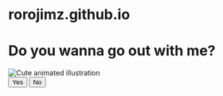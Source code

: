 # rorojimz.github.io
<html lang="en"><head>
        <link rel="stylesheet" href="./styles.css">
    </head> 
    <body>
        <div class="container">
            <div>
                <h1 class="header_text">Do you wanna go out with me?</h1>
            </div>
            <div class="gif_container">
                <img src="https://media1.giphy.com/media/v1.Y2lkPTc5MGI3NjExcDdtZ2JiZDR0a3lvMWF4OG8yc3p6Ymdvd3g2d245amdveDhyYmx6eCZlcD12MV9pbnRlcm5hbF9naWZfYnlfaWQmY3Q9cw/cLS1cfxvGOPVpf9g3y/giphy.gif" alt="Cute animated illustration">
            </div>
            <div class="buttons">
                <button class="btn" id="yesButton" onclick="nextPage()">Yes</button>
                <button class="btn" id="noButton" onmouseover="moveButton()" onclick="moveButton()">No</button>
                <script>
                    function nextPage() {
                        window.location.href = "yes.html";
                    }
                    function moveButton() {
                        var x = Math.random() * (window.innerWidth - document.getElementById('noButton').offsetWidth) - 85;
                        var y = Math.random() * (window.innerHeight - document.getElementById('noButton').offsetHeight) - 48;
                        document.getElementById('noButton').style.left = `${x}px`;
                        document.getElementById('noButton').style.top = `${y}px`;
                    }
                </script> 
            </div>
        </div>
     
</body></html>
